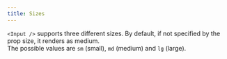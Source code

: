 ```yaml
---
title: Sizes
---
```


`<Input />` supports three different sizes. By default, if not specified by the prop size, it renders as medium.
<br/>
The possible values are `sm` (small), `md` (medium) and `lg` (large).
